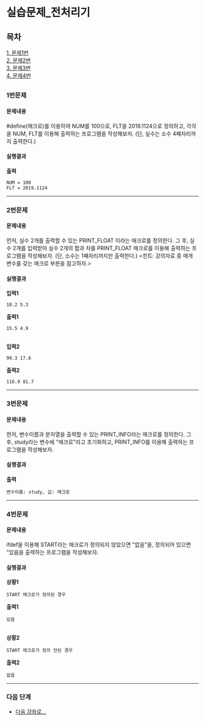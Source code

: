 # 실습문제_전처리기
## 목차
[1. 문제1번](#1번문제)  
[2. 문제2번](#2번문제)  
[3. 문제3번](#3번문제)  
[4. 문제4번](#4번문제)  
##
### 1번문제
#### 문제내용
#define(매크로)를 이용하여 NUM를 100으로, FLT을 2019.1124으로 정의하고, 각각을 NUM, FLT를 이용해 출력하는 프로그램을 작성해보자. (단, 실수는 소수 4째자리까지 출력한다.)
#### 실행결과
**출력**
```
NUM = 100
FLT = 2019.1124
```
-----------
### 2번문제
#### 문제내용
먼저, 실수 2개를 출력할 수 있는 PRINT_FLOAT 이라는 매크로를 정의한다. 그 후, 실수 2개를 입력받아 실수 2개의 합과 차를 PRINT_FLOAT 매크로를 이용해 출력하는 프로그램을 작성해보자. (단, 소수는 1째자리까지만 출력한다.) <힌트: 강의자료 중 매개 변수를 갖는 매크로 부분을 참고하자.>
#### 실행결과
**입력1**
```
10.2 5.3
```
**출력1**
```
15.5 4.9
```
##
**입력2**
```
99.3 17.6
```
**출력2**
```
116.9 81.7
```
-----------
### 3번문제
#### 문제내용
먼저, 변수이름과 문자열을 출력할 수 있는 PRINT_INFO라는 매크로를 정의한다. 그 후, study라는 변수에 "매크로"라고 초기화하고, PRINT_INFO를 이용해 출력하는 프로그램을 작성해보자.
#### 실행결과
**출력**
```
변수이름: study, 값: 매크로
```
-----------
### 4번문제
#### 문제내용
ifdef을 이용해 START라는 매크로가 정의되지 않았으면 "없음"을, 정의되어 있으면 "있음을 출력하는 프로그램을 작성해보자.
#### 실행결과
**상황1**
```
START 매크로가 정의된 경우
```
**출력1**
```
있음
```
##
**상황2**

```
START 매크로가 정의 안된 경우
```
**출력2**
```
없음
```
-----------

### 다음 단계
- [다음 강좌로...](../10강%20-%20입력과%20출력/강의자료.md)
